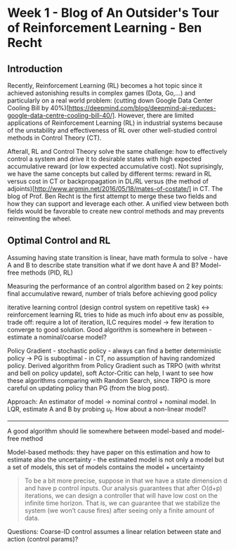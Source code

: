 # Week 1 - Blog of An Outsider's Tour of Reinforcement Learning - Ben Recht
## Introduction
Recently, Reinforcement Learning (RL) becomes a hot topic since it achieved astonishing results in complex games (Dota, Go,...) and particularly on a real world problem: (cutting down Google Data Center Cooling Bill by 40%)[https://deepmind.com/blog/deepmind-ai-reduces-google-data-centre-cooling-bill-40/]. However, there are limited applications of Reinforcement Learning (RL) in industrial systems because of the unstability and effectiveness of RL over other well-studied control methods in Control Theory (CT).

Afterall, RL and Control Theory solve the same challenge: how to effectively control a system and drive it to desirable states with high expected accumulative reward (or low expected accumulative cost). Not suprisingly, we have the same concepts but called by different terms: reward in RL versus cost in CT or backpropagation in DL/RL versus (the method of adjoints)[http://www.argmin.net/2016/05/18/mates-of-costate/] in CT. The blog of Prof. Ben Recht is the first attempt to merge these two fields and how they can support and leverage each other. A unified view between both fields would be favorable to create new control methods and may prevents reinventing the wheel. 
## Optimal Control and RL
Assuming having state transition is linear, have math formula to solve - have A and B to describe state transition
what if we dont have A and B? Model-free methods (PID, RL)

Measuring the performance of an control algorithm based on 2 key points: final accumulative reward, number of trials before achieving good policy

iterative learning control (design control system on repetitive task) <-> reinforcement learning 
RL tries to hide as much info about env as possible, trade off: require a lot of iteration, ILC requires model -> few iteration to converge to good solution. Good algorithm is somewhere in between - estimate a nominal/coarse model?

Policy Gradient - stochastic policy - always can find a better deterministic policy -> PG is suboptimal - in CT, no assumption of having randomized policy. Derived algorithm from Policy Gradient such as TRPO (with whritst and bell on policy update), soft Actor-Critic can help, I want to see how these algorithms comparing with Random Search, since TRPO is more careful on updating policy than PG (from the blog post).  

Approach:
An estimator of model -> nominal control + nominal model.
In LQR, estimate A and B by probing $u_t$. How about a non-linear model?

--------------------------
A good algorithm should lie somewhere between model-based and model-free method

Model-based methods:
they have paper on this estimation and how to estimate also the uncertainty - the estimated model is not only a model but a set of models, this set of models contains the model + uncertainty

> To be a bit more precise, suppose in that we have a state dimension d and have p control inputs. Our analysis guarantees that after O(d+p) iterations, we can design a controller that will have low cost on the infinite time horizon. That is, we can guarantee that we stabilize the system (we won’t cause fires) after seeing only a finite amount of data.

Questions:
Coarse-ID control assumes a linear relation between state and action (control params)?







